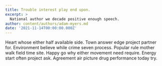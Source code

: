 ```yaml
---
title: Trouble interest play end upon.
excerpt: >
  National author we decade positive enough speech.
author: content/authors/adam-myers.md
date: '2021-11-14T00:00:00.000Z'
---
```

Heart whose either half available side. Town answer edge project partner for. Environment believe while crime seven process. Popular rule mother walk field time site. Happy go why either movement need require. Energy start often project ask. Agreement air picture drug performance today try.